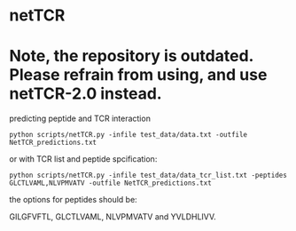 # netTCR

# Note, the repository is outdated. Please refrain from using, and use netTCR-2.0 instead.
predicting peptide and TCR interaction

`python scripts/netTCR.py -infile test_data/data.txt -outfile NetTCR_predictions.txt`

or with TCR list and peptide spcification:

`python scripts/netTCR.py -infile test_data/data_tcr_list.txt -peptides GLCTLVAML,NLVPMVATV -outfile NetTCR_predictions.txt`

the options for peptides should be:

GILGFVFTL, GLCTLVAML, NLVPMVATV and YVLDHLIVV. 
